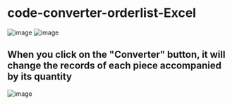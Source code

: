 # code-converter-orderlist-Excel

![image](https://github.com/user-attachments/assets/04fd6b20-9177-4d1c-95aa-1fcf4eb69a63)
![image](https://github.com/user-attachments/assets/33054435-69e7-406e-96b4-71979cb442be)

## When you click on the "Converter" button, it will change the records of each piece accompanied by its quantity

![image](https://github.com/user-attachments/assets/4ad23cc3-5858-41fe-938e-b2fb3c7fed62)
